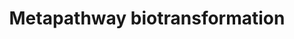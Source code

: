 ---
annotations:
- id: PW:0000857
  parent: regulatory pathway
  type: Pathway Ontology
  value: phase I biotransformation pathway
- id: PW:0000124
  parent: regulatory pathway
  type: Pathway Ontology
  value: cellular detoxification pathway
authors:
- MaintBot
- Khanspers
- Andra
- AlexanderPico
- Mkutmon
- Egonw
citedin: ''
communities: []
description: Biotransformation is the chemical modification (or modifications) made
  by an organism on a chemical compound. If this modification ends in mineral compounds
  like CO₂, NH4+, or H₂O, the biotransformation is called mineralisation.
last-edited: 2025-10-02
ndex: null
organisms:
- Bos taurus
redirect_from:
- /index.php/Pathway:WP1006
- /instance/WP1006
- /instance/WP1006_r140671
revision: r140671
schema-jsonld:
- '@context': https://schema.org/
  '@id': https://wikipathways.github.io/pathways/WP1006.html
  '@type': Dataset
  creator:
    '@type': Organization
    name: WikiPathways
  description: Biotransformation is the chemical modification (or modifications) made
    by an organism on a chemical compound. If this modification ends in mineral compounds
    like CO₂, NH4+, or H₂O, the biotransformation is called mineralisation.
  keywords:
  - AKR1A1
  - AKR1B1
  - AKR1B10
  - AKR1C1
  - AKR1C2
  - AKR1C3
  - AKR1C4
  - AKR1D1
  - AKR7A2
  - BAAT
  - CHST1
  - CHST10
  - CHST11
  - CHST12
  - CHST13
  - CHST14
  - CHST2
  - CHST3
  - CHST4
  - CHST5
  - CHST6
  - CHST7
  - CHST8
  - CHST9
  - COMT
  - CYP11A1
  - CYP11B1
  - CYP11B2
  - CYP17A1
  - CYP19A1
  - CYP1A1
  - CYP1A2
  - CYP1B1
  - CYP20A1
  - CYP21A2
  - CYP24A1
  - CYP26A1
  - CYP26B1
  - CYP26C1
  - CYP27A1
  - CYP27B1
  - CYP27C1
  - CYP2A13
  - CYP2A7
  - CYP2B6
  - CYP2C18
  - CYP2C19
  - CYP2C8
  - CYP2C9
  - CYP2E1
  - CYP2F1
  - CYP2J2
  - CYP2R1
  - CYP2S1
  - CYP2U1
  - CYP2W1
  - CYP39A1
  - CYP3A4
  - CYP3A43
  - CYP3A5
  - CYP3A7
  - CYP46A1
  - CYP4B1
  - CYP4F11
  - CYP4F12
  - CYP4F2
  - CYP4F22
  - CYP4F3
  - CYP4V2
  - CYP4X1
  - CYP51A1
  - CYP7A1
  - CYP7B1
  - CYP8B1
  - EPHX1
  - EPHX2
  - FMO1
  - FMO2
  - FMO3
  - FMO4
  - FMO5
  - GAL3ST1
  - GAL3ST2
  - GAL3ST3
  - GAL3ST4
  - GLYAT
  - GLYATL2
  - GPX2
  - GPX3
  - GPX4
  - GSR
  - GSS
  - GSTA2
  - GSTA4
  - GSTCD
  - GSTK1
  - GSTM1
  - GSTM3
  - GSTO1
  - GSTO2
  - GSTP1
  - GSTT1
  - GSTZ1
  - HNMT
  - HS2ST1
  - HS3ST1
  - HS3ST2
  - HS3ST3A1
  - HS3ST6
  - HS6ST1
  - HS6ST3
  - KCNAB1
  - KCNAB2
  - KCNAB3
  - MGC127055
  - MGST1
  - MGST2
  - MGST3
  - NAA20
  - NAA30
  - NAA50
  - NAT1
  - NAT10
  - NAT11
  - NAT14
  - NAT8
  - NAT8L
  - NAT9
  - NDST1
  - NDST2
  - NDST3
  - NDST4
  - SULT1A1
  - SULT1B1
  - SULT1C2
  - SULT1C3
  - SULT1C4
  - SULT1E1
  - SULT2A1
  - SULT2B1
  - SULT4A1
  - SULT6B1
  - TPMT
  - UGT1A1
  - UGT1A3
  - UGT1A4
  - UGT1A5
  - UGT2A1
  - UGT2A3
  - UGT2B11
  - UGT2B17
  - UGT2B28
  - UGT2B4
  - UGT2B7
  license: CC0
  name: Metapathway biotransformation
seo: CreativeWork
title: Metapathway biotransformation
wpid: WP1006
---